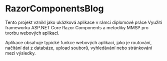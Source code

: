 # RazorComponentsBlog

Tento projekt vznikl jako ukázková aplikace v rámci diplomové práce Využití frameworku ASP.NET Core Razor Components a metodiky MMSP pro tvorbu webových aplikací.

Aplikace obsahuje typické funkce webových aplikací, jako je routování, načítání dat z databáze, upload souborů, vyhledávání nebo stránkování mezi výsledky.
